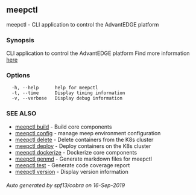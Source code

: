 ## meepctl

meepctl - CLI application to control the AdvantEDGE platform

### Synopsis

CLI application to control the AdvantEDGE platform
Find more information [here](https://github.com/InterDigitalInc/AdvantEDGE/blob/master/docs/meepctl/meepctl.md)

### Options

```
  -h, --help      help for meepctl
  -t, --time      Display timing information
  -v, --verbose   Display debug information
```

### SEE ALSO

* [meepctl build](meepctl_build.md)	 - Build core components
* [meepctl config](meepctl_config.md)	 - manage meep environment configuration
* [meepctl delete](meepctl_delete.md)	 - Delete containers from the K8s cluster
* [meepctl deploy](meepctl_deploy.md)	 - Deploy containers on the K8s cluster
* [meepctl dockerize](meepctl_dockerize.md)	 - Dockerize core components
* [meepctl genmd](meepctl_genmd.md)	 - Generate markdown files for meepctl
* [meepctl test](meepctl_test.md)	 - Generate code coverage report
* [meepctl version](meepctl_version.md)	 - Display version information

###### Auto generated by spf13/cobra on 16-Sep-2019
